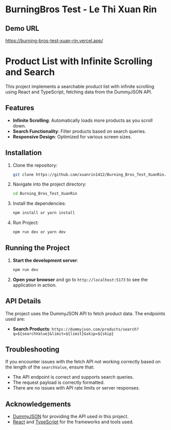 # BurningBros Test - Le Thi Xuan Rin

## Demo URL
https://burning-bros-test-xuan-rin.vercel.app/

# Product List with Infinite Scrolling and Search
This project implements a searchable product list with infinite scrolling using React and TypeScript, fetching data from the DummyJSON API.

## Features
- **Infinite Scrolling**: Automatically loads more products as you scroll down.
- **Search Functionality**: Filter products based on search queries.
- **Responsive Design**: Optimized for various screen sizes.

## Installation
1. Clone the repository:
   ```bash
   git clone https://github.com/xuanrin1412/Burning_Bros_Test_XuanRin.git
   
2. Navigate into the project directory:
   ```bash
   cd Burning_Bros_Test_XuanRin
   
3. Install the dependencies:
   ```bash
   npm install or yarn install
   
4. Run Project:
   ```bash
   npm run dev or yarn dev


## Running the Project
1. **Start the development server**:
    ```bash
    npm run dev
    ```
2. **Open your browser** and go to `http://localhost:5173` to see the application in action.


## API Details
The project uses the DummyJSON API to fetch product data. The endpoints used are:
- **Search Products**: `https://dummyjson.com/products/search?q=${searchValue}&limit=${limit}&skip=${skip}`

## Troubleshooting
If you encounter issues with the fetch API not working correctly based on the length of the `searchValue`, ensure that:
- The API endpoint is correct and supports search queries.
- The request payload is correctly formatted.
- There are no issues with API rate limits or server responses.

## Acknowledgements
- [DummyJSON](https://dummyjson.com) for providing the API used in this project.
- [React](https://reactjs.org) and [TypeScript](https://www.typescriptlang.org) for the frameworks and tools used.


